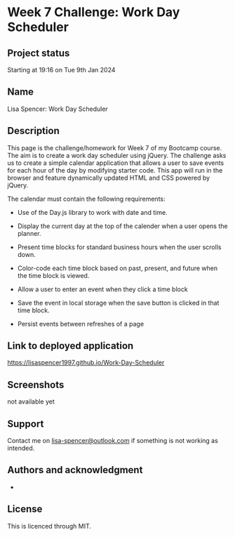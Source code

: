 # Week 7 Challenge: Work Day Scheduler

## Project status
Starting at 19:16 on Tue 9th Jan 2024

## Name
Lisa Spencer: Work Day Scheduler

## Description
This page is the challenge/homework for Week 7 of my Bootcamp course. The aim is to create a work day scheduler using jQuery. The challenge asks us to create a simple calendar application that allows a user to save events for each hour of the day by modifying starter code. This app will run in the browser and feature dynamically updated HTML and CSS powered by jQuery.


The calendar must contain the following requirements:

* Use of the Day.js library to work with date and time. 

* Display the current day at the top of the calender when a user opens the planner.
 
* Present time blocks for standard business hours when the user scrolls down.
 
* Color-code each time block based on past, present, and future when the time block is viewed.
 
* Allow a user to enter an event when they click a time block

* Save the event in local storage when the save button is clicked in that time block.

* Persist events between refreshes of a page

## Link to deployed application
https://lisaspencer1997.github.io/Work-Day-Scheduler

## Screenshots
not available yet

## Support
Contact me on lisa-spencer@outlook.com if something is not working as intended.

## Authors and acknowledgment
* 

## License
This is licenced through MIT. 
